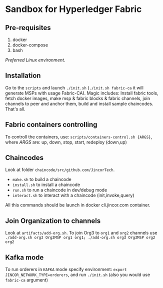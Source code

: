 # Sandbox for Hyperledger Fabric


## Pre-requisites

1. docker
1. docker-compose
1. bash

*Preferred Linux environment*.


## Installation

Go to the `scripts` and launch `./init.sh` (`./init.sh fabric-ca` it will generate MSPs with usage Fabric-CA).
Magic includes: Install fabric tools, fetch docker images, make msp & fabric blocks & fabric channels,
join channels to peer and anchor them, build and install sample chaincodes. That's all.


## Fabric containers controlling

To controll the containers, use: `scripts/containers-control.sh {ARGS}`, where *ARGS* are: up, down, stop, start, redeploy (down,up)


## Chaincodes

Look at folder `chaincode/src/github.com/JincorTech`.

* `make.sh` to build a chaincode
* `install.sh` to install a chaincode
* `run.sh` to run a chaincode in dev/debug mode
* `interact.sh` to interact with a chaincode (init,invoke,query)

All this commands should be launch in docker cli.jincor.com container.


## Join Organization to channels

Look at `artifacts/add-org.sh`.
To join Org3 to `org1` and `org2` channels use `./add-org.sh org3 Org3MSP org1 org1; ./add-org.sh org3 Org3MSP org2 org2`


## Kafka mode

To run orderers in `KAFKA` mode specify environment: `export JINCOR_NETWORK_TYPE=orderers`, and run `./init.sh` (also you would use `fabric-ca` argument)

